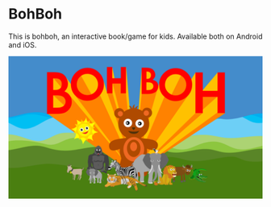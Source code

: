 # BohBoh

This is bohboh, an interactive book/game for kids. Available both on Android and iOS.

![Alt text](https://github.com/2bonahill/bohboh/blob/main/splashscreen_1280x720.png?raw=true "Title")
